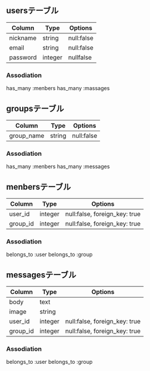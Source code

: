 ## usersテーブル
|Column|Type|Options|
|--|--|--|
|nickname|string|null:false|
|email|string|null:false|
|password|integer|nullfalse|

### Assodiation
has_many :menbers
has_many :massages

## groupsテーブル
|Column|Type|Options|
|--|--|--|
|group_name|string|null:false|

### Assodiation
has_many :menbers
has_many :messages

## menbersテーブル
|Column|Type|Options|
|--|--|--|
|user_id|integer|null:false, foreign_key: true|
|group_id|integer|null:false, foreign_key: true|

### Assodiation
belongs_to :user
belongs_to :group

## messagesテーブル
|Column|Type|Options|
|--|--|--|
|body|text| |
|image|string| |
|user_id|integer|null:false, foreign_key: true|
|group_id|integer|null:false, foreign_key: true|

### Assodiation
belongs_to :user
belongs_to :group